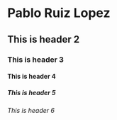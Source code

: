 # Pablo Ruiz Lopez
## This is header 2
### This is header 3
#### This is header 4
##### This is header 5
###### This is header 6
